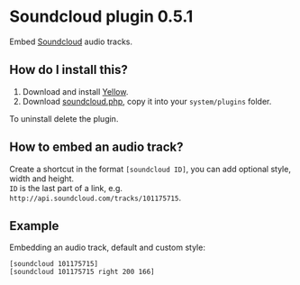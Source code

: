 Soundcloud plugin 0.5.1
=======================
Embed [Soundcloud](http://www.soundcloud.com/) audio tracks.

How do I install this?
----------------------
1. Download and install [Yellow](https://github.com/datenstrom/yellow/).  
2. Download [soundcloud.php](soundcloud.php?raw=true), copy it into your `system/plugins` folder.  

To uninstall delete the plugin.

How to embed an audio track?
----------------------------
Create a shortcut in the format `[soundcloud ID]`, you can add optional style, width and height.    
`ID` is the last part of a link, e.g. `http://api.soundcloud.com/tracks/101175715`.

Example
-------
Embedding an audio track, default and custom style:

    [soundcloud 101175715]
    [soundcloud 101175715 right 200 166]